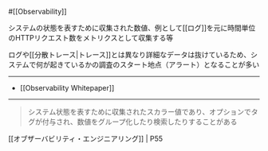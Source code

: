 #[[Observability]]

システムの状態を表すために収集された数値、例として[[ログ]]を元に時間単位のHTTPリクエスト数をメトリクスとして収集する等

ログや[[分散トレース|トレース]]とは異なり詳細なデータは抜けているため、システムで何が起きているかの調査のスタート地点（アラート）となることが多い

---

- [[Observability Whitepaper]]

---

> システム状態を表すために収集されたスカラー値であり、オプションでタグが付与され、数値をグループ化したり検索したりすることがある

[[オブザーバビリティ・エンジニアリング]] | P55
